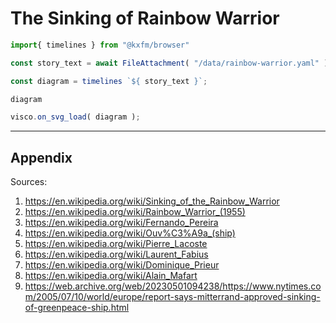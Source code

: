 # The Sinking of Rainbow Warrior
  
```js
import{ timelines } from "@kxfm/browser"

const story_text = await FileAttachment( "/data/rainbow-warrior.yaml" ).text()
```

```js
const diagram = timelines `${ story_text }`;
```

```js
diagram
```

```js
visco.on_svg_load( diagram );
```
- - -
## Appendix

Sources:
1. https://en.wikipedia.org/wiki/Sinking_of_the_Rainbow_Warrior
1. https://en.wikipedia.org/wiki/Rainbow_Warrior_(1955)
1. https://en.wikipedia.org/wiki/Fernando_Pereira
1. https://en.wikipedia.org/wiki/Ouv%C3%A9a_(ship)
1. https://en.wikipedia.org/wiki/Pierre_Lacoste
1. https://en.wikipedia.org/wiki/Laurent_Fabius
1. https://en.wikipedia.org/wiki/Dominique_Prieur
1. https://en.wikipedia.org/wiki/Alain_Mafart
1. https://web.archive.org/web/20230501094238/https://www.nytimes.com/2005/07/10/world/europe/report-says-mitterrand-approved-sinking-of-greenpeace-ship.html
